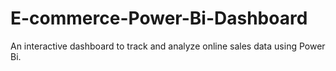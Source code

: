 # E-commerce-Power-Bi-Dashboard
An interactive dashboard to track and analyze online sales data using Power Bi.
